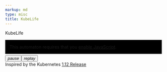 ```yaml
---
markup: md
type: misc
title: KubeLife
---
```

<div class="tile">
    <p class="page-title">KubeLife</p>
    <div class="full-bleed" style="margin-top: 0;margin-bottom: 0.25em; padding: 0">
    <canvas id="kubelife-canvas" height="1632" width="1632" class="full-bleed" style="width: 100%">
    <div class="centered-text title white" style="background-color: black; padding: 1em">This automaton requires that you <a href="http://www.enable-javascript.com/">enable JavaScript</a>.</div>
    </canvas>
    </div>
    <div class="centered-text"><button id="kubelife-pause"><i class="material-icons">pause</i></button><button tabindex="0" onclick="doReset(event, this, initGOL)"><i class="material-icons">replay</i></button></div>
    <div class="centered-text">Inspired by the Kubernetes <a href="https://github.com/kubernetes/sig-release/blob/master/releases/release-1.12/README.md">1.12 Release</a></div>
<!-- script for demos -->
<script>
/* generic snippet to prevent button focus on click*/
function buttonMouseDown(e) {
    e.preventDefault();
}
function setupButtons() {
    var buttons = document.getElementsByClassName("button");
    for (i = 0; i < buttons.length; i++) {
        buttons[i].addEventListener("mousedown", buttonMouseDown);
    }
    var buttons = document.getElementsByTagName('button');
    for (i = 0; i < buttons.length; i++) {
        buttons[i].addEventListener("mousedown", buttonMouseDown);
    }
}
window.addEventListener('onload', function() {
    setupButtons();
}());
/* end snippet*/

var framesPerSecond = 3;
function startRender(renderFunc, updateFunc) {
    var then = new Date().getTime();
    var interval = 1000 / framesPerSecond;

    function render() {
        requestAnimationFrame(render);
        var now = new Date().getTime();
        var delta = now - then;
        if (delta > interval) {
            then = now - (delta % interval);
            renderFunc();
            updateFunc();
        }
    }
    render();
}

var init = function() {
    // setup game of life
    var gol = new automata.GameOfLife(68, 68);
    gol.deadColor = "white";
    gol.liveColor = "#1c6bee";
    gol.lineColor = "black";
    gol.lineThickness = 2;
    gol.halfLineThickness = 1;
    var initGOL = function() {
        gol.init();
        // set up starting pattern
        // row: [cols]
        var liveCells = {
            1: [24],
            2: [23, 25],
            3: [23, 25],
            4: [24],
            6: [19, 29],
            7: [5, 7, 18, 20, 23, 24, 25, 28, 30, 41, 43],
            8: [6, 7, 15, 19, 29, 33, 41, 42],
            9: [6, 14, 16, 16, 32, 34, 42],
            10: [11, 15, 24, 33, 37],
            11: [9, 11, 23, 25, 37, 39],
            12: [10, 11, 23, 25, 37, 38],
            13: [14, 24, 34],
            14: [15, 16, 32, 33],
            15: [10, 14, 15, 33, 34, 38],
            16: [9, 11, 19, 23, 24, 25, 29, 37, 39],
            17: [10, 20, 28, 38],
            18: [18, 19, 20, 28, 29, 30],
            19: [24],
            20: [9, 23, 24, 25, 39],
            21: [8, 10, 17, 18, 19, 28, 29, 30, 38, 40],
            22: [10, 13, 14, 19, 29, 34, 35, 38],
            23: [14, 15, 18, 22, 23, 25, 26, 29, 33, 34],
            24: [9, 10, 13, 21, 23, 25, 27, 34, 38, 39],
            25: [8, 10, 23, 25, 38, 40],
            26: [4, 10, 38, 44],
            27: [4, 5, 14, 20, 28, 34, 43, 44],
            28: [3, 5, 13, 15, 20, 21, 27, 28, 33, 35, 43, 45],
            32: [16, 17, 18, 21, 27, 30, 31, 32],
            33: [18, 20, 22, 24, 26, 28, 30],
            34: [17, 21, 24, 27, 31],
            35: [24],
            37: [14, 15, 33, 34],
            38: [15, 16, 32, 33],
            39: [14, 34],
        };
        Object.keys(liveCells).forEach(function(key,index) {
            for (var i = 0; i < liveCells[key].length; i++) {
                var r = parseInt(key, 10)+16;
                var c = liveCells[key][i] + 10;
                gol.cells[r][c] = true;
            }
        });
    };
    initGOL();
    window.initGOL = initGOL;

    // setup rendering
    var golCanvas = document.getElementById("kubelife-canvas");

    function makePauseFunction(pauseElem) {
        var pause = '<i class="material-icons">pause</i>';
        var play = '<i class="material-icons">play_arrow</i>';
        var isPausedVal = false;
        return {
            pauseToggle: function(event) {
                if (pauseElem.innerHTML.includes("pause")) {
                    pauseElem.innerHTML = play;
                    isPausedVal = true;
                } else {
                    pauseElem.innerHTML = pause;
                    isPausedVal = false;
                }
            },
            isPaused: function() {
                return isPausedVal;
            },
        };
    };

    var golPauseElem = document.getElementById("kubelife-pause");
    golPause = makePauseFunction(golPauseElem);
    golPauseElem.onclick = golPause.pauseToggle;
    startRender(function() {
        gol.render(golCanvas);
    },
    function() {
        if (!golPause.isPaused()) {
             gol.update();
        }
    });
}
function doReset(event, div, resetFunc) {
    resetFunc();
}
// FROM: https://stackoverflow.com/questions/950087/how-do-i-include-a-javascript-file-in-another-javascript-file
function loadScript(url, callback)
{
    // Adding the script tag to the head as suggested before
    var head = document.getElementsByTagName('head')[0];
    var script = document.createElement('script');
    script.type = 'text/javascript';
    script.src = url;

    // Then bind the event to the callback function.
    // There are several events for cross browser compatibility.
    script.onreadystatechange = callback;
    script.onload = callback;

    // Fire the loading
    head.appendChild(script);
};
loadScript("/scripts/automata.js", init);
</script>
</div>
